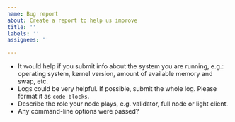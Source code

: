 ```yaml
---
name: Bug report
about: Create a report to help us improve
title: ''
labels: ''
assignees: ''

---
```


- It would help if you submit info about the system you are running, e.g.: operating system, kernel version, amount of available memory and swap, etc.
- Logs could be very helpful. If possible, submit the whole log. Please format it as ```code blocks```.
- Describe the role your node plays, e.g. validator, full node or light client.
- Any command-line options were passed?
